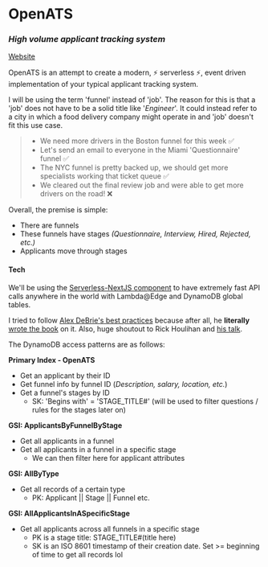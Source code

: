 # OpenATS

### _High volume applicant tracking system_

[Website](https://openats.net)

OpenATS is an attempt to create a modern, ⚡ serverless ⚡, event driven implementation of your typical applicant tracking system.

I will be using the term 'funnel' instead of 'job'. The reason for this is that a 'job' does not have to be a solid title like '_Engineer_'. It could instead refer to a city in which a food delivery company might operate in and 'job' doesn't fit this use case.

> - We need more drivers in the Boston funnel for this week ✅
> - Let's send an email to everyone in the Miami 'Questionnaire' funnel ✅
> - The NYC funnel is pretty backed up, we should get more specialists working that ticket queue ✅
> - We cleared out the final review job and were able to get more drivers on the road! ❌

Overall, the premise is simple:

- There are funnels
- These funnels have stages _(Questionnaire, Interview, Hired, Rejected, etc.)_
- Applicants move through stages

#### Tech

We'll be using the [Serverless-NextJS component](https://github.com/serverless-nextjs/serverless-next.js) to have extremely fast API calls anywhere in the world with Lambda@Edge and DynamoDB global tables.

I tried to follow [Alex DeBrie's best practices](https://www.youtube.com/watch?v=DIQVJqiSUkE) because after all, he **literally** [wrote the book](https://www.dynamodbbook.com/) on it. Also, huge shoutout to Rick Houlihan and [his talk](https://www.youtube.com/watch?v=HaEPXoXVf2k&).

The DynamoDB access patterns are as follows:

**Primary Index - OpenATS**

- Get an applicant by their ID
- Get funnel info by funnel ID (_Description, salary, location, etc._)
- Get a funnel's stages by ID
  - SK: 'Begins with' = 'STAGE_TITLE#' (will be used to filter questions / rules for the stages later on)

**GSI: ApplicantsByFunnelByStage**

- Get all applicants in a funnel
- Get all applicants in a funnel in a specific stage
  - We can then filter here for applicant attributes

**GSI: AllByType**

- Get all records of a certain type
  - PK: Applicant || Stage || Funnel etc.

**GSI: AllApplicantsInASpecificStage**

- Get all applicants across all funnels in a specific stage
  - PK is a stage title: STAGE_TITLE#(title here)
  - SK is an ISO 8601 timestamp of their creation date. Set >= beginning of time to get all records lol
